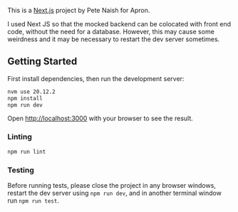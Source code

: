 This is a [Next.js](https://nextjs.org/) project by Pete Naish for Apron.

I used Next JS so that the mocked backend can be colocated with front end code, without the need for a database. However, this may cause some weirdness and it may be necessary to restart the dev server sometimes.

## Getting Started

First install dependencies, then run the development server:

```bash
nvm use 20.12.2
npm install
npm run dev

```

Open [http://localhost:3000](http://localhost:3000) with your browser to see the result.

### Linting

```bash
npm run lint
```

### Testing

Before running tests, please close the project in any browser windows, restart the dev server using `npm run dev`, and in another terminal window run `npm run test`.
